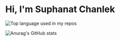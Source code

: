 # Hi, I'm Suphanat Chanlek

 <img width="" src="https://github-readme-stats.vercel.app/api/top-langs/?username=suphanatchanlek30&layout=compact&hide_title=1&card_width=300" alt="Top language used in my repos" />
 <br/>

 ![Anurag's GitHub stats](https://github-readme-stats.vercel.app/api?username=suphanatchanlek30&theme=github_dark=true)
